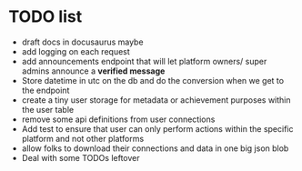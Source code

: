 # TODO list

- draft docs in docusaurus maybe
- add logging on each request
- add announcements endpoint that will let platform owners/ super admins announce a **verified message**
- Store datetime in utc on the db and do the conversion when we get to the endpoint
- create a tiny user storage for metadata or achievement purposes within the user table
- remove some api definitions from user connections
- Add test to ensure that user can only perform actions within the specific platform and not other platforms
- allow folks to download their connections and data in one big json blob
- Deal with some TODOs leftover
